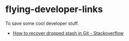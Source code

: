 # flying-developer-links
To save some cool developer stuff.

- [How to recover dropped stash in Git - Stackoverflow](https://github.com/candostdagdeviren/flying-developer-links.git)


